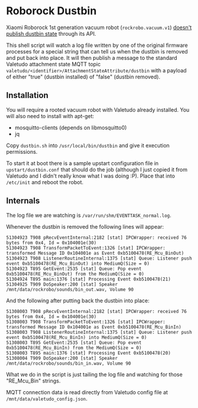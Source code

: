 Roborock Dustbin
================

Xiaomi Roborock 1st generation vacuum robot (`rockrobo.vacuum.v1`) [doesn't publish dustbin state](https://github.com/Hypfer/Valetudo/issues/1269#issuecomment-989857760) through its API.  

This shell script will watch a log file written by one of the original firmware processes for a special string that can
tell us when the dustbin is removed and put back into place. It will then publish a message to the standard Valetudo
attachment state MQTT topic `valetudo/<identifier>/AttachmentStateAttribute/dustbin` with a payload of either "true"
(dustbin installed) of "false" (dustbin removed).

## Installation

You will require a rooted vacuum robot with Valetudo already installed. You will also need to install with apt-get:

* mosquitto-clients (depends on libmosquitto0)
* jq

Copy `dustbin.sh` into `/usr/local/bin/dustbin` and give it execution permissions.

To start it at boot there is a sample upstart configuration file in `upstart/dustbin.conf` that should do the job
(although I just copied it from Valetudo and I didn't really know what I was doing :P). Place that into `/etc/init` and
reboot the robot.

## Internals

The log file we are watching is `/var/run/shm/EVENTTASK_normal.log`.

Whenever the dustbin is removed the following lines will appear:

```
51304923 T908 pRecvEventInternal:2182 [stat] IPCWrapper: received 76 bytes from 0x4, Id = 0x104001e(30)
51304923 T908 TransformPacketToEvent:1326 [stat] IPCWrapper: transformed Message ID 0x104001e as Event 0xb5100478(RE_Mcu_BinOut)
51304923 T908 ListenerRoutineInternal:1375 [stat] Queue: Listener push event 0xb5100478(RE_Mcu_BinOut) into MediumQ(Size = 0)
51304923 T895 GetEvent:2535 [stat] Queue: Pop event 0xb5100478(RE_Mcu_BinOut) from the MediumQ(Size = 0)
51304924 T895 main:1376 [stat] Processing Event 0xb5100478(21)
51304925 T909 DoSpeaker:200 [stat] Speaker /mnt/data/rockrobo/sounds/bin_out.wav, Volume 90
```

And the following after putting back the dustbin into place:

```
51308003 T908 pRecvEventInternal:2182 [stat] IPCWrapper: received 76 bytes from 0x4, Id = 0x104001e(30)
51308003 T908 TransformPacketToEvent:1326 [stat] IPCWrapper: transformed Message ID 0x104001e as Event 0xb5100478(RE_Mcu_BinIn)
51308003 T908 ListenerRoutineInternal:1375 [stat] Queue: Listener push event 0xb5100478(RE_Mcu_BinIn) into MediumQ(Size = 0)
51308003 T895 GetEvent:2535 [stat] Queue: Pop event 0xb5100478(RE_Mcu_BinIn) from the MediumQ(Size = 0)
51308003 T895 main:1376 [stat] Processing Event 0xb5100478(20)
51308004 T909 DoSpeaker:200 [stat] Speaker /mnt/data/rockrobo/sounds/bin_in.wav, Volume 90
```

What we do in the script is just tailing the log file and watching for those "RE_Mcu_Bin" strings.

MQTT connection data is read directly from Valetudo config file at `/mnt/data/valetudo_config.json`.
